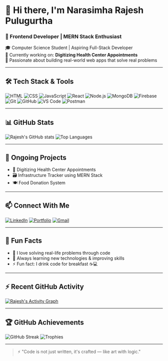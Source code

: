 # 👋 Hi there, I'm Narasimha Rajesh Pulugurtha

### 🌱 Frontend Developer | MERN Stack Enthusiast  
🎓 Computer Science Student | Aspiring Full-Stack Developer  
🚀 Currently working on: **Digitizing Health Center Appointments**  
🧠 Passionate about building real-world web apps that solve real problems

---

## 🛠️ Tech Stack & Tools

![HTML](https://img.shields.io/badge/-HTML5-E34F26?style=for-the-badge&logo=html5&logoColor=white)
![CSS](https://img.shields.io/badge/-CSS3-1572B6?style=for-the-badge&logo=css3)
![JavaScript](https://img.shields.io/badge/-JavaScript-F7DF1E?style=for-the-badge&logo=javascript&logoColor=black)
![React](https://img.shields.io/badge/-React-61DAFB?style=for-the-badge&logo=react)
![Node.js](https://img.shields.io/badge/-Node.js-339933?style=for-the-badge&logo=node.js&logoColor=white)
![MongoDB](https://img.shields.io/badge/-MongoDB-47A248?style=for-the-badge&logo=mongodb)
![Firebase](https://img.shields.io/badge/-Firebase-FFCA28?style=for-the-badge&logo=firebase)
![Git](https://img.shields.io/badge/-Git-F05032?style=for-the-badge&logo=git&logoColor=white)
![GitHub](https://img.shields.io/badge/-GitHub-181717?style=for-the-badge&logo=github)
![VS Code](https://img.shields.io/badge/-VSCode-007ACC?style=for-the-badge&logo=visual-studio-code)
![Postman](https://img.shields.io/badge/-Postman-FF6C37?style=for-the-badge&logo=postman)

---

## 📊 GitHub Stats

![Rajesh's GitHub stats](https://github-readme-stats.vercel.app/api?username=PRajesh999&show_icons=true&theme=radical)
![Top Languages](https://github-readme-stats.vercel.app/api/top-langs/?username=PRajesh999&layout=compact&theme=radical)

---

## 🧠 Ongoing Projects

- 🚀 Digitizing Health Center Appointments
- 🗃️ Infrastructure Tracker using MERN Stack
- 🍽️ Food Donation System

---

## 📫 Connect With Me

[![LinkedIn](https://img.shields.io/badge/-LinkedIn-blue?style=for-the-badge&logo=linkedin)](https://linkedin.com/in/your-link)
[![Portfolio](https://img.shields.io/badge/-Portfolio-black?style=for-the-badge&logo=devdotto)](https://yourportfolio.com)
[![Gmail](https://img.shields.io/badge/-Gmail-D14836?style=for-the-badge&logo=gmail&logoColor=white)](mailto:your.email@gmail.com)

---

## 📌 Fun Facts

- 🎯 I love solving real-life problems through code
- 📖 Always learning new technologies & improving skills
- ⚡ Fun fact: I drink code for breakfast ☕💻

---

## ⚡ Recent GitHub Activity

<!-- ACTIVITY GRAPH (Optional, but cool) -->
[![Rajesh's Activity Graph](https://github-readme-activity-graph.cyclic.app/graph?username=NarasimhaRajeshPulugurtha&theme=tokyo-night)](https://github.com/NarasimhaRajeshPulugurtha)

---

## 🏆 GitHub Achievements

![GitHub Streak](https://github-readme-streak-stats.herokuapp.com/?user=NarasimhaRajeshPulugurtha&theme=radical)
![Trophies](https://github-profile-trophy.vercel.app/?username=NarasimhaRajeshPulugurtha&theme=radical)

---

> ⚡ "Code is not just written, it's crafted — like art with logic."

